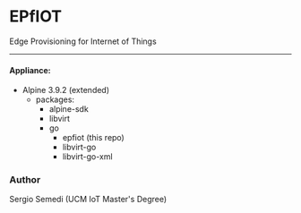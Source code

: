 # EPfIOT

Edge Provisioning for Internet of Things


---


#### Appliance:

- Alpine 3.9.2 (extended)
    - packages:
        * alpine-sdk
        * libvirt
        * go
            - epfiot (this repo)
            - libvirt-go
            - libvirt-go-xml

### Author

Sergio Semedi (UCM IoT Master's Degree)
